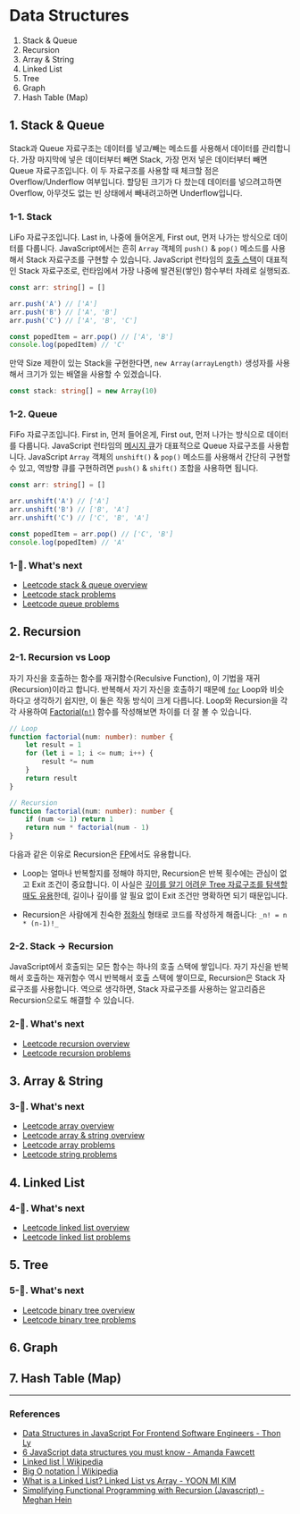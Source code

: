 # Data Structures

1. Stack & Queue
2. Recursion
3. Array & String
4. Linked List
5. Tree
6. Graph
7. Hash Table (Map)

## 1. Stack & Queue

Stack과 Queue 자료구조는 데이터를 넣고/빼는 메소드를 사용해서 데이터를 관리합니다. 가장 마지막에 넣은 데이터부터 빼면 Stack, 가장 먼저 넣은 데이터부터 빼면 Queue 자료구조입니다. 이 두 자료구조를 사용할 때 체크할 점은 Overflow/Underflow 여부입니다. 할당된 크기가 다 찼는데 데이터를 넣으려고하면 Overflow, 아무것도 없는 빈 상태에서 빼내려고하면 Underflow입니다.

### 1-1. Stack

LiFo 자료구조입니다. Last in, 나중에 들어온게, First out, 먼저 나가는 방식으로 데이터를 다룹니다. JavaScript에서는 흔히 `Array` 객체의 `push()` & `pop()` 메소드를 사용해서 Stack 자료구조를 구현할 수 있습니다. JavaScript 런타임의 [호출 스택](https://developer.mozilla.org/en-US/docs/Glossary/Call_stack)이 대표적인 Stack 자료구조로, 런타임에서 가장 나중에 발견된(쌓인) 함수부터 차례로 실행되죠.

```typescript
const arr: string[] = []

arr.push('A') // ['A']
arr.push('B') // ['A', 'B']
arr.push('C') // ['A', 'B', 'C']

const popedItem = arr.pop() // ['A', 'B']
console.log(popedItem) // 'C'
```

만약 Size 제한이 있는 Stack을 구현한다면, `new Array(arrayLength)` 생성자를 사용해서 크기가 있는 배열을 사용할 수 있겠습니다.

```typescript
const stack: string[] = new Array(10)
```

### 1-2. Queue

FiFo 자료구조입니다. First in, 먼저 들어온게, First out, 먼저 나가는 방식으로 데이터를 다룹니다. JavaScript 런타임의 [메시지 큐](https://developer.mozilla.org/ko/docs/Web/JavaScript/EventLoop#%ED%81%90)가 대표적으로 Queue 자료구조를 사용합니다. JavaScript `Array` 객체의 `unshift()` & `pop()` 메소드를 사용해서 간단히 구현할 수 있고, 역방향 큐를 구현하려면 `push()` & `shift()` 조합을 사용하면 됩니다.

```typescript
const arr: string[] = []

arr.unshift('A') // ['A']
arr.unshift('B') // ['B', 'A']
arr.unshift('C') // ['C', 'B', 'A']

const popedItem = arr.pop() // ['C', 'B']
console.log(popedItem) // 'A'
```

### 1-🍎. What's next

- [Leetcode stack & queue overview](https://leetcode.com/explore/learn/card/queue-stack/)
- [Leetcode stack problems](https://leetcode.com/tag/stack/)
- [Leetcode queue problems](https://leetcode.com/tag/queue/)

## 2. Recursion

### 2-1. Recursion vs Loop

자기 자신을 호출하는 함수를 재귀함수(Reculsive Function), 이 기법을 재귀(Recursion)이라고 합니다. 반복해서 자기 자신을 호출하기 때문에 [`for`](https://developer.mozilla.org/en-US/docs/Web/JavaScript/Reference/Statements/for) Loop와 비슷하다고 생각하기 쉽지만, 이 둘은 작동 방식이 크게 다릅니다. Loop와 Recursion을 각각 사용하여 [Factorial(`n!`)](https://en.wikipedia.org/wiki/Factorial) 함수를 작성해보면 차이를 더 잘 볼 수 있습니다.

```typescript
// Loop
function factorial(num: number): number {
    let result = 1
    for (let i = 1; i <= num; i++) {
        result *= num
    }
    return result
}
```

```typescript
// Recursion
function factorial(num: number): number {
    if (num <= 1) return 1
    return num * factorial(num - 1)
}
```

다음과 같은 이유로 Recursion은 [FP](https://en.wikipedia.org/wiki/Functional_programming)에서도 유용합니다.

- Loop는 얼마나 반복할지를 정해야 하지만, Recursion은 반복 횟수에는 관심이 없고 Exit 조건이 중요합니다. 이 사실은 [깊이를 알기 어려운 Tree 자료구조를 탐색할 때도 유용](https://medium.com/weekly-webtips/simplifying-functional-programming-with-recursion-javascript-aa7007f4b159)한데, 길이나 깊이를 알 필요 없이 Exit 조건만 명확하면 되기 때문입니다.

- Recursion은 사람에게 친숙한 [점화식](https://ko.wikipedia.org/wiki/%EC%A0%90%ED%99%94%EC%8B%9D) 형태로 코드를 작성하게 해줍니다: `_n! = n * (n-1)!_`

### 2-2. Stack → Recursion

JavaScript에서 호출되는 모든 함수는 하나의 호출 스택에 쌓입니다. 자기 자신을 반복해서 호출하는 재귀함수 역시 반복해서 호출 스택에 쌓이므로, Recursion은 Stack 자료구조를 사용합니다. 역으로 생각하면, Stack 자료구조를 사용하는 알고리즘은 Recursion으로도 해결할 수 있습니다.

### 2-🍎. What's next

- [Leetcode recursion overview](https://leetcode.com/explore/learn/card/recursion-i/)
- [Leetcode recursion problems](https://leetcode.com/tag/recursion/)

## 3. Array & String

### 3-🍎. What's next

- [Leetcode array overview](https://leetcode.com/explore/featured/card/fun-with-arrays/)
- [Leetcode array & string overview](https://leetcode.com/explore/learn/card/array-and-string/)
- [Leetcode array problems](https://leetcode.com/tag/array/)
- [Leetcode string problems](https://leetcode.com/tag/string/)

## 4. Linked List

### 4-🍎. What's next

- [Leetcode linked list overview](https://leetcode.com/explore/learn/card/linked-list/)
- [Leetcode linked list problems](https://leetcode.com/tag/linked-list/)

## 5. Tree

### 5-🍎. What's next

- [Leetcode binary tree overview](https://leetcode.com/explore/learn/card/data-structure-tree/)
- [Leetcode binary tree problems](https://leetcode.com/tag/binary-tree/)

## 6. Graph

## 7. Hash Table (Map)

---

### References

- [Data Structures in JavaScript For Frontend Software Engineers - Thon Ly](https://medium.com/siliconwat/data-structures-in-javascript-1b9aed0ea17c)
- [6 JavaScript data structures you must know - Amanda Fawcett](https://www.educative.io/blog/javascript-data-structures)
- [Linked list | Wikipedia](https://en.wikipedia.org/wiki/Linked_list)
- [Big O notation | Wikipedia](https://en.wikipedia.org/wiki/Big_O_notation)
- [What is a Linked List? Linked List vs Array - YOON MI KIM](https://medium.com/@yk392/what-is-a-linked-list-linked-list-vs-array-92f0db4015cc)
- [Simplifying Functional Programming with Recursion (Javascript) - Meghan Hein](https://medium.com/weekly-webtips/simplifying-functional-programming-with-recursion-javascript-aa7007f4b159)